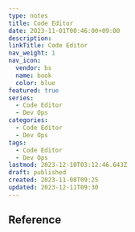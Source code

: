```yaml
---
type: notes
title: Code Editor
date: 2023-11-01T00:46:00+09:00
description:
linkTitle: Code Editor
nav_weight: 1
nav_icon:
  vendor: bs
  name: book
  color: blue
featured: true
series:
  - Code Editor
  - Dev Ops
categories:
  - Code Editor
  - Dev Ops
tags:
  - Code Editor
  - Dev Ops
lastmod: 2023-12-10T03:12:46.643Z
draft: published
created: 2023-11-08T09:25
updated: 2023-12-11T09:30
---
```


## Reference
